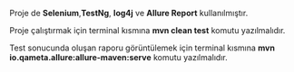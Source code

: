 Proje de **Selenium**,**TestNg**, **log4j** ve **Allure Report** kullanılmıştır.

Proje çalıştırmak için terminal kısmına 
 **mvn clean test**  komutu yazılmalıdır.

Test sonucunda oluşan raporu görüntülemek için terminal kısmına
**mvn io.qameta.allure:allure-maven:serve**  komutu yazılmalıdır.
